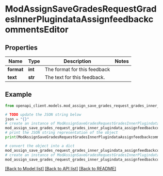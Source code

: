 # ModAssignSaveGradesRequestGradesInnerPlugindataAssignfeedbackcommentsEditor


## Properties

Name | Type | Description | Notes
------------ | ------------- | ------------- | -------------
**format** | **int** | The format for this feedback | 
**text** | **str** | The text for this feedback. | 

## Example

```python
from openapi_client.models.mod_assign_save_grades_request_grades_inner_plugindata_assignfeedbackcomments_editor import ModAssignSaveGradesRequestGradesInnerPlugindataAssignfeedbackcommentsEditor

# TODO update the JSON string below
json = "{}"
# create an instance of ModAssignSaveGradesRequestGradesInnerPlugindataAssignfeedbackcommentsEditor from a JSON string
mod_assign_save_grades_request_grades_inner_plugindata_assignfeedbackcomments_editor_instance = ModAssignSaveGradesRequestGradesInnerPlugindataAssignfeedbackcommentsEditor.from_json(json)
# print the JSON string representation of the object
print(ModAssignSaveGradesRequestGradesInnerPlugindataAssignfeedbackcommentsEditor.to_json())

# convert the object into a dict
mod_assign_save_grades_request_grades_inner_plugindata_assignfeedbackcomments_editor_dict = mod_assign_save_grades_request_grades_inner_plugindata_assignfeedbackcomments_editor_instance.to_dict()
# create an instance of ModAssignSaveGradesRequestGradesInnerPlugindataAssignfeedbackcommentsEditor from a dict
mod_assign_save_grades_request_grades_inner_plugindata_assignfeedbackcomments_editor_from_dict = ModAssignSaveGradesRequestGradesInnerPlugindataAssignfeedbackcommentsEditor.from_dict(mod_assign_save_grades_request_grades_inner_plugindata_assignfeedbackcomments_editor_dict)
```
[[Back to Model list]](../README.md#documentation-for-models) [[Back to API list]](../README.md#documentation-for-api-endpoints) [[Back to README]](../README.md)


